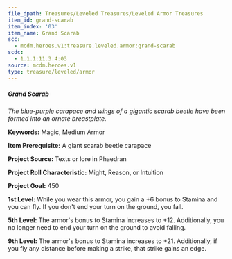 ```yaml
---
file_dpath: Treasures/Leveled Treasures/Leveled Armor Treasures
item_id: grand-scarab
item_index: '03'
item_name: Grand Scarab
scc:
  - mcdm.heroes.v1:treasure.leveled.armor:grand-scarab
scdc:
  - 1.1.1:11.3.4:03
source: mcdm.heroes.v1
type: treasure/leveled/armor
---
```


##### Grand Scarab

*The blue-purple carapace and wings of a gigantic scarab beetle have been formed into an ornate breastplate.*

**Keywords:** Magic, Medium Armor

**Item Prerequisite:** A giant scarab beetle carapace

**Project Source:** Texts or lore in Phaedran

**Project Roll Characteristic:** Might, Reason, or Intuition

**Project Goal:** 450

**1st Level:** While you wear this armor, you gain a +6 bonus to Stamina and you can fly. If you don't end your turn on the ground, you fall.

**5th Level:** The armor's bonus to Stamina increases to +12. Additionally, you no longer need to end your turn on the ground to avoid falling.

**9th Level:** The armor's bonus to Stamina increases to +21. Additionally, if you fly any distance before making a strike, that strike gains an edge.

